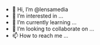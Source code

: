 - 👋 Hi, I’m @lensamedia
- 👀 I’m interested in ...
- 🌱 I’m currently learning ...
- 💞️ I’m looking to collaborate on ...
- 📫 How to reach me ...

<!---
lensamedia/lensamedia is a ✨ special ✨ repository because its `README.md` (this file) appears on your GitHub profile.
You can click the Preview link to take a look at your changes.
--->
